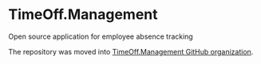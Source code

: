 # TimeOff.Management

Open source application for employee absence tracking

The repository was moved into [TimeOff.Management GitHub organization](https://github.com/timeoff-management/application).
